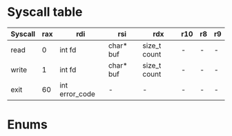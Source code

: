 # Syscall table
| Syscall | rax | rdi | rsi | rdx | r10 | r8 | r9 |
|-|-|-|-|-|-|-|-|
| read | 0 | int fd | char* buf | size_t count | - | - | - | - |
| write | 1 | int fd | char* buf | size_t count | - | - | - | - |
| exit | 60 | int error_code| - | - | - | - | - | - |

# Enums
